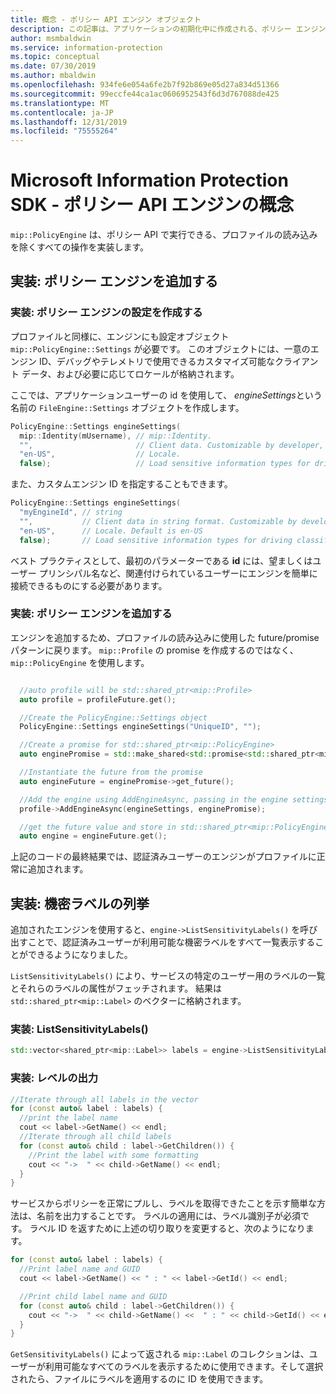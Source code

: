```yaml
---
title: 概念 - ポリシー API エンジン オブジェクト
description: この記事は、アプリケーションの初期化中に作成される、ポリシー エンジン オブジェクトの概念を理解するのに役立ちます。
author: msmbaldwin
ms.service: information-protection
ms.topic: conceptual
ms.date: 07/30/2019
ms.author: mbaldwin
ms.openlocfilehash: 934fe6e054a6fe2b7f92b869e05d27a834d51366
ms.sourcegitcommit: 99eccfe44ca1ac0606952543f6d3d767088de425
ms.translationtype: MT
ms.contentlocale: ja-JP
ms.lasthandoff: 12/31/2019
ms.locfileid: "75555264"
---
```

# <a name="microsoft-information-protection-sdk---policy-api-engine-concepts"></a>Microsoft Information Protection SDK - ポリシー API エンジンの概念

`mip::PolicyEngine` は、ポリシー API で実行できる、プロファイルの読み込みを除くすべての操作を実装します。

## <a name="implementation-add-a-policy-engine"></a>実装: ポリシー エンジンを追加する

### <a name="implementation-create-policy-engine-settings"></a>実装: ポリシー エンジンの設定を作成する

プロファイルと同様に、エンジンにも設定オブジェクト `mip::PolicyEngine::Settings` が必要です。 このオブジェクトには、一意のエンジン ID、デバッグやテレメトリで使用できるカスタマイズ可能なクライアント データ、および必要に応じてロケールが格納されます。

ここでは、アプリケーションユーザーの id を使用して、 *engineSettings*という名前の `FileEngine::Settings` オブジェクトを作成します。

```cpp
PolicyEngine::Settings engineSettings(
  mip::Identity(mUsername), // mip::Identity.
  "",                       // Client data. Customizable by developer, stored with engine.
  "en-US",                  // Locale.
  false);                   // Load sensitive information types for driving classification.
```

また、カスタムエンジン ID を指定することもできます。

```cpp
PolicyEngine::Settings engineSettings(
  "myEngineId", // string
  "",           // Client data in string format. Customizable by developer, stored with engine.
  "en-US",      // Locale. Default is en-US
  false);       // Load sensitive information types for driving classification. Default is false.
```

ベスト プラクティスとして、最初のパラメーターである **id** には、望ましくはユーザー プリンシパル名など、関連付けられているユーザーにエンジンを簡単に接続できるものにする必要があります。

### <a name="implementation-add-the-policy-engine"></a>実装: ポリシー エンジンを追加する

エンジンを追加するため、プロファイルの読み込みに使用した future/promise パターンに戻ります。 `mip::Profile` の promise を作成するのではなく、`mip::PolicyEngine` を使用します。

```cpp

  //auto profile will be std::shared_ptr<mip::Profile>
  auto profile = profileFuture.get();

  //Create the PolicyEngine::Settings object
  PolicyEngine::Settings engineSettings("UniqueID", "");

  //Create a promise for std::shared_ptr<mip::PolicyEngine>
  auto enginePromise = std::make_shared<std::promise<std::shared_ptr<mip::PolicyEngine>>>();

  //Instantiate the future from the promise
  auto engineFuture = enginePromise->get_future();

  //Add the engine using AddEngineAsync, passing in the engine settings and the promise
  profile->AddEngineAsync(engineSettings, enginePromise);

  //get the future value and store in std::shared_ptr<mip::PolicyEngine>
  auto engine = engineFuture.get();
```

上記のコードの最終結果では、認証済みユーザーのエンジンがプロファイルに正常に追加されます。

## <a name="implementation-list-sensitivity-labels"></a>実装: 機密ラベルの列挙

追加されたエンジンを使用すると、`engine->ListSensitivityLabels()` を呼び出すことで、認証済みユーザーが利用可能な機密ラベルをすべて一覧表示することができるようになりました。

`ListSensitivityLabels()` により、サービスの特定のユーザー用のラベルの一覧とそれらのラベルの属性がフェッチされます。 結果は `std::shared_ptr<mip::Label>` のベクターに格納されます。

### <a name="implementation-listsensitivitylabels"></a>実装: ListSensitivityLabels()

```cpp
std::vector<shared_ptr<mip::Label>> labels = engine->ListSensitivityLabels();
```

### <a name="implementation-print-the-labels"></a>実装: レベルの出力

```cpp
//Iterate through all labels in the vector
for (const auto& label : labels) {
  //print the label name
  cout << label->GetName() << endl;
  //Iterate through all child labels
  for (const auto& child : label->GetChildren()) {
    //Print the label with some formatting
    cout << "->  " << child->GetName() << endl;
  }
}
```

サービスからポリシーを正常にプルし、ラベルを取得できたことを示す簡単な方法は、名前を出力することです。 ラベルの適用には、ラベル識別子が必須です。 ラベル ID を返すために上述の切り取りを変更すると、次のようになります。

```cpp
for (const auto& label : labels) {
  //Print label name and GUID
  cout << label->GetName() << " : " << label->GetId() << endl;

  //Print child label name and GUID
  for (const auto& child : label->GetChildren()) {
    cout << "->  " << child->GetName() <<  " : " << child->GetId() << endl;
  }
}
```

`GetSensitivityLabels()` によって返される `mip::Label` のコレクションは、ユーザーが利用可能なすべてのラベルを表示するために使用できます。そして選択されたら、ファイルにラベルを適用するのに ID を使用できます。
